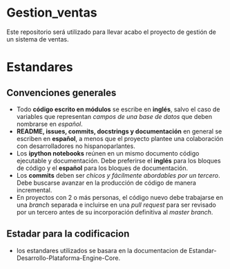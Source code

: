 # Gestion_ventas
Este repositorio será utilizado para llevar acabo el proyecto de gestión de un sistema de ventas.
# Estandares
## Convenciones generales

* Todo **código escrito en módulos** se escribe en **inglés**, salvo el caso de variables que representan *campos de una base de datos* que deben nombrarse en *español*.
* **README, issues, commits, docstrings y documentación** en general se escriben en **español**, a menos que el proyecto plantee una colaboración con desarrolladores no hispanoparlantes.
* Los **ipython notebooks** reúnen en un mismo documento código ejecutable y documentación. Debe preferirse el **inglés** para los bloques de código y el **español** para los bloques de documentación.
* Los **commits** deben ser *chicos y fácilmente abordables por un tercero*. Debe buscarse avanzar en la producción de código de manera incremental.
* En proyectos con 2 o más personas, el código nuevo debe trabajarse en una *branch* separada e incluirse en una *pull request* para ser revisado por un tercero antes de su incorporación definitiva al *master branch*.

## Estadar para la codificacion
* los estandares utilizados se basara en la documentacion de Estandar-Desarrollo-Plataforma-Engine-Core.
